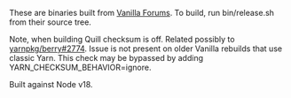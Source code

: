 These are binaries built from [Vanilla Forums](https://github.com/vanilla/vanilla). To build, run bin/release.sh from their source tree.

Note, when building Quill checksum is off. Related possibly to [yarnpkg/berry#2774](https://github.com/yarnpkg/berry/issues/2774#issuecomment-822472844). Issue is not present on older Vanilla rebuilds that use classic Yarn. This check may be bypassed by adding YARN_CHECKSUM_BEHAVIOR=ignore.

Built against Node v18.
